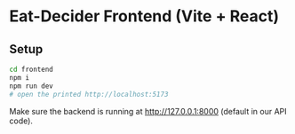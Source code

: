 # Eat-Decider Frontend (Vite + React)

## Setup
```bash
cd frontend
npm i
npm run dev
# open the printed http://localhost:5173
```
Make sure the backend is running at http://127.0.0.1:8000 (default in our API code).
